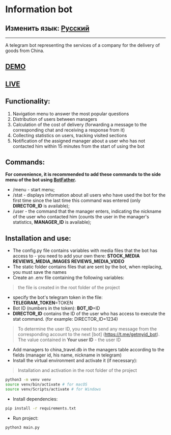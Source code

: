 # Information bot
## Изменить язык: [Русский](README.md)
***
A telegram bot representing the services of a company for the delivery of goods from China.
## [DEMO](README.demo.md)
## [LIVE](https://t.me/ChinaTrevel_bot)
## Functionality:
1. Navigation menu to answer the most popular questions
2. Distribution of users between managers
3. Calculation of the cost of delivery (forwarding a message to the corresponding chat and receiving a response from it)
4. Collecting statistics on users, tracking visited sections
5. Notification of the assigned manager about a user who has not contacted him within 15 minutes from the start of using the bot
## Commands:
**For convenience, it is recommended to add these commands to the side menu of the bot using [BotFather](https://t.me/BotFather).**
- /menu - start menu;
- /stat - displays information about all users who have used the bot for the first time since the last time this command was entered (only **DIRECTOR_ID** is available);
- /user - the command that the manager enters, indicating the nickname of the user who contacted him (counts the user in the manager's statistics, **MANAGER_ID** is available);
## Installation and use:
- The config.py file contains variables with media files that the bot has access to - you need to add your own there:
**STOCK_MEDIA**
**REVIEWS_MEDIA_IMAGES**
**REVIEWS_MEDIA_VIDEO**
- The static folder contains files that are sent by the bot, when replacing, you must save the names
- Create an .env file containing the following variables:
> the file is created in the root folder of the project
   - specify the bot's telegram token in the file:\
   **TELEGRAM_TOKEN**=TOKEN
   - Bot ID (numbers in the token):
   **BOT_ID**=ID
   - **DIRECTOR_ID** contains the ID of the user who has access to execute the stat command. (for example: DIRECTOR_ID=1234)
> To determine the user ID, you need to send any message from the corresponding account to the next [bot] (https://t.me/getmyid_bot). The value contained in **Your user ID** - the user ID
- Add managers to china_travel.db in the managers table according to the fields (manager id, his name, nickname in telegram)
- Install the virtual environment and activate it (if necessary):
> Installation and activation in the root folder of the project
```sh
python3 -m venv venv
source venv/bin/activate # for macOS
source venv/Scripts/activate # for Windows
```
- Install dependencies:
```sh
pip install -r requirements.txt
```
- Run project:
```sh
python3 main.py
```